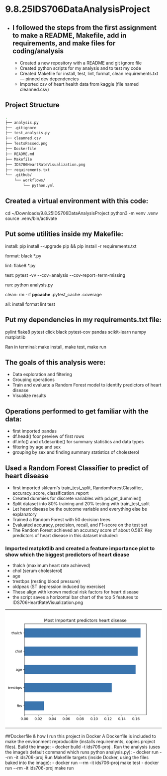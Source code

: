 # 9.8.25IDS706DataAnalysisProject
- ## I followed the steps from the first assignment to make a README, Makefile, add in requirements, and make files for coding/analysis
    - Created a new repository with a README and git ignore file
    - Created python scripts for my analysis and to test my code
    - Created Makefile for install, test, lint, format, clean requirements.txt — pinned dev dependencies
    - Imported csv of heart health data from kaggle (file named cleanned.csv)

## Project Structure

```bash
.
├── analysis.py
├── .gitignore
├── test_analysis.py
├── cleanned.csv
├── TestsPassed.png
├── Dockerfile
├── README.md
├── Makefile
├── IDS706HeartRateVisualization.png
├── requirements.txt
└── .github/
    └── workflows/
        └── python.yml

```

## Created a virtual environment with this code:
 cd ~/Downloads/9.8.25IDS706DataAnalysisProject python3 -m venv .venv
 source .venv/bin/activate

## Put some utilities inside my Makefile: 
install:
	pip install --upgrade pip && pip install -r requirements.txt

format:
	black *.py

lint:
	flake8 *.py

test:
	pytest -vv --cov=analysis --cov-report=term-missing

run:
	python analysis.py

clean:
	rm -rf __pycache__ .pytest_cache .coverage

all: install format lint test


## Put my dependencies in my requirements.txt file: 
pylint
flake8
pytest
click
black
pytest-cov
pandas
scikit-learn
numpy
matplotlib


 Ran in  terminal: make install, make test, make run

## The goals of this analysis were:
-  Data exploration and filtering
-  Grouping operations
-  Train and evaluate a Random Forest model to identify predictors of heart disease
-  Visualize results


## Operations performed to get familiar with the data:
-  first imported pandas
-  df.head() foor preview of first rows
-  df.info() and df.describe() for summary statistics and data types
-  filtering by age and sex
-  grouping by sex and finding summary statistics of cholesterol



## Used a Random Forest Classifier to predict of heart disease
-  first imported sklearn's train_test_split, RandomForestClassifier, accuracy_score, classification_report
-  Created dummies for discrete variables with pd.get_dummies()
-  Split dataset into 80% training and 20% testing with train_test_split
-  Let heart disease be the outcome variable and everything else be explanatory
-  Trained a Random Forest with 50 decision trees
-  Evaluated accuracy, precision, recall, and F1-score on the test set
- The Random Forest achieved an accuracy score of about 0.587. Key predictors of heart disease in this dataset included:

### Imported matplotlib and created a feature importance plot to show which the biggest predictors of heart diease
-  thalch (maximum heart rate achieved)
-  chol (serum cholesterol)
-  age
-  trestbps (resting blood pressure)
-  oldpeak (ST depression induced by exercise)
-  These align with known medical risk factors for heart disease
-  the script saves a horizontal bar chart of the top 5 features to IDS706HeartRateVisualization.png

![Heart Disease Factors](IDS706HeartRateVisualization.png)

##Dockerfile & how I run this project in Docker
A Dockerfile is included to make the environment reproducible (installs requirements, copies project files).
Build the image:
    -   docker build -t ids706-proj .
Run the analysis (uses the image’s default command which runs python analysis.py):
    -   docker run --rm -it ids706-proj
Run Makefile targets (inside Docker, using the files baked into the image):
    -   docker run --rm -it ids706-proj make test
    -   docker run --rm -it ids706-proj make run
